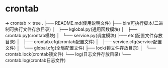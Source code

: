 # crontab
➜ crontab ✗ tree
.
├── README.md(使用说明文件)
├── bin(可执行脚本/二进制可执行文件存放目录)
│   ├── kglobal.py(通用函数模块)
│   ├── crontab.py(crontab模块)
│   └── service.py(调度模块)
├── etc(配置文件存放目录)
│   ├── crontab.cfg(crontab配置文件)
│   ├── service.cfg(service配置文件)
│   └── global.cfg(全局配置文件)
├── lock(锁文件存放目录)
│   └── crontab.lock(crontab锁文件)
└── log(日志文件存放目录)
    └── crontab.log(crontab日志文件)
